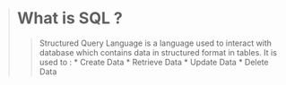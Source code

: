 > # What is SQL ?
> > Structured Query Language is a language used to interact with database which contains data in structured format in tables.
> > It is used to :
    * Create Data
    * Retrieve Data
    * Update Data
    * Delete Data
